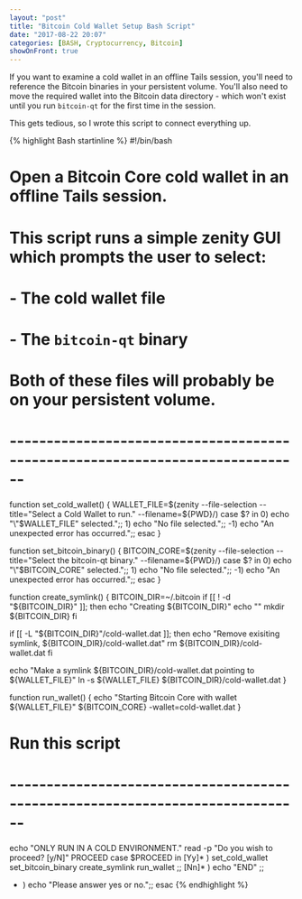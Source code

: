 ```yaml
---
layout: "post"
title: "Bitcoin Cold Wallet Setup Bash Script"
date: "2017-08-22 20:07"
categories: [BASH, Cryptocurrency, Bitcoin]
showOnFront: true
---
```

If you want to examine a cold wallet in an offline Tails session, you'll need to reference the Bitcoin binaries in your persistent volume. You'll also need to move the required wallet into the Bitcoin data directory - which won't exist until you run `bitcoin-qt` for the first time in the session.

This gets tedious, so I wrote this script to connect everything up.

{% highlight Bash startinline %}
#!/bin/bash
# Open a Bitcoin Core cold wallet in an offline Tails session.
# This script runs a simple zenity GUI which prompts the user to select:
# - The cold wallet file
# - The `bitcoin-qt` binary
# Both of these files will probably be on your persistent volume.
# ------------------------------------------------------------------------------
function set_cold_wallet() {
  WALLET_FILE=$(zenity --file-selection --title="Select a Cold Wallet to run." --filename=${PWD}/)
  case $? in
    0)
    echo "\"$WALLET_FILE\" selected.";;
    1)
    echo "No file selected.";;
    -1)
    echo "An unexpected error has occurred.";;
  esac
}

function set_bitcoin_binary() {
  BITCOIN_CORE=$(zenity --file-selection --title="Select the bitcoin-qt binary." --filename=${PWD}/)
  case $? in
    0)
    echo "\"$BITCOIN_CORE\" selected.";;
    1)
    echo "No file selected.";;
    -1)
    echo "An unexpected error has occurred.";;
  esac
}

function create_symlink() {
  BITCOIN_DIR=~/.bitcoin
  if [[ ! -d "${BITCOIN_DIR}" ]]; then
    echo "Creating ${BITCOIN_DIR}"
    echo ""
    mkdir ${BITCOIN_DIR}
  fi

  if [[ -L "${BITCOIN_DIR}"/cold-wallet.dat ]]; then
    echo "Remove exisiting symlink, ${BITCOIN_DIR}/cold-wallet.dat"
    rm ${BITCOIN_DIR}/cold-wallet.dat
  fi

  echo "Make a symlink ${BITCOIN_DIR}/cold-wallet.dat pointing to ${WALLET_FILE}"
  ln -s ${WALLET_FILE} ${BITCOIN_DIR}/cold-wallet.dat
}

function run_wallet() {
  echo "Starting Bitcoin Core with wallet ${WALLET_FILE}"
  ${BITCOIN_CORE} -wallet=cold-wallet.dat
}

# Run this script
# ------------------------------------------------------------------------------
echo "ONLY RUN IN A COLD ENVIRONMENT."
read -p "Do you wish to proceed? [y/N]" PROCEED
case $PROCEED in
  [Yy]* )
  set_cold_wallet
  set_bitcoin_binary
  create_symlink
  run_wallet
  ;;
  [Nn]* )
  echo "END"
  ;;
  * ) echo "Please answer yes or no.";;
esac
{% endhighlight %}
